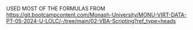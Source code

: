 USED MOST OF THE FORMULAS FROM https://git.bootcampcontent.com/Monash-University/MONU-VIRT-DATA-PT-05-2024-U-LOLC/-/tree/main/02-VBA-Scripting?ref_type=heads 
